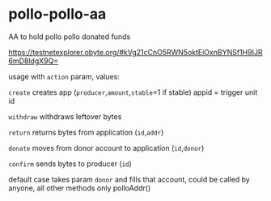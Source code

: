 # pollo-pollo-aa
AA to hold pollo pollo donated funds

https://testnetexplorer.obyte.org/#kVg21cCnO5RWN5oktEiOxnBYNSf1H9IJR6mD8ldgX9Q=

usage with `action` param, values:

`create` creates app (`producer`,`amount`,`stable`=1 if stable) appid = trigger unit id

`withdraw` withdraws leftover bytes

`return` returns bytes from application (`id`,`addr`)

`donate` moves from donor account to application (`id`,`donor`)

`confirm` sends bytes to producer (`id`)

default case takes param `donor` and fills that account, could be called by anyone, all other methods only polloAddr()
